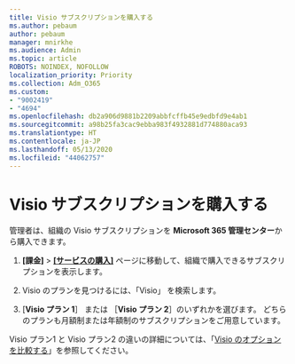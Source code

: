 ```yaml
---
title: Visio サブスクリプションを購入する
ms.author: pebaum
author: pebaum
manager: mnirkhe
ms.audience: Admin
ms.topic: article
ROBOTS: NOINDEX, NOFOLLOW
localization_priority: Priority
ms.collection: Adm_O365
ms.custom:
- "9002419"
- "4694"
ms.openlocfilehash: db2a906d9881b2209abbfcffb45e9edbfd9e4ab1
ms.sourcegitcommit: a98b25fa3cac9ebba983f4932881d774880aca93
ms.translationtype: HT
ms.contentlocale: ja-JP
ms.lasthandoff: 05/13/2020
ms.locfileid: "44062757"
---
```

# <a name="purchase-visio-subscription"></a>Visio サブスクリプションを購入する

管理者は、組織の Visio サブスクリプションを **Microsoft 365 管理センター**から購入できます。

1. **[課金]** > **[[サービスの購入]](https://go.microsoft.com/fwlink/p/?linkid=868433)** ページに移動して、組織で購入できるサブスクリプションを表示します。

2. Visio のプランを見つけるには、「Visio」 を検索します。

3. [**Visio プラン 1**］ または ［**Visio プラン 2**］のいずれかを選びます。 どちらのプランも月額制または年額制のサブスクリプションをご用意しています。

Visio プラン1 と Visio プラン2 の違いの詳細については、「[Visio のオプションを比較する](https://products.office.com/Visio/microsoft-visio-plans-and-pricing-compare-visio-options)」を参照してください。
